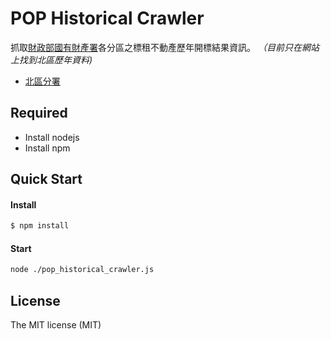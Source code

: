 # POP Historical Crawler

抓取[財政部國有財產署](http://www.fnp.gov.tw)各分區之標租不動產歷年開標結果資訊。
_（目前只在網站上找到北區歷年資料)_

- [北區分署](http://www.fnpn.gov.tw/ct/CFT.php?page=CFTMain2&area=N000)

## Required

- Install nodejs
- Install npm

## Quick Start

#### Install
```sh
$ npm install
```

#### Start
```sh
node ./pop_historical_crawler.js
```

## License

The MIT license (MIT)
